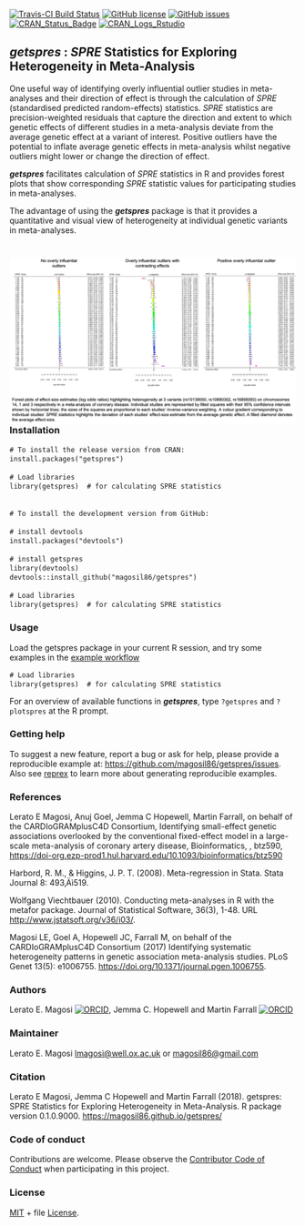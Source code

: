 
[![Travis-CI Build Status](https://travis-ci.org/magosil86/getspres.svg?branch=master)](https://travis-ci.org/magosil86/getspres)
[![GitHub license](https://img.shields.io/badge/license-MIT-blue.svg)](https://raw.githubusercontent.com/magosil86/getspres/master/LICENSE)
[![GitHub issues](https://img.shields.io/github/issues/magosil86/getspres.svg)](https://github.com/magosil86/getspres/issues)
[![CRAN_Status_Badge](http://www.r-pkg.org/badges/version/getspres)](https://cran.r-project.org/package=getspres)
[![CRAN_Logs_Rstudio](https://cranlogs.r-pkg.org/badges/grand-total/getspres)](http://cran.rstudio.com/web/packages/getspres/index.html) 
<!-- []() <img src="https://user-images.githubusercontent.com/8364031/46570331-0c8f0180-c952-11e8-923d-536448190113.gif" align="right" /> -->


## _getspres_ : _SPRE_ Statistics for Exploring Heterogeneity in Meta-Analysis


One useful way of identifying overly influential outlier studies in meta-analyses and 
their direction of effect is through the calculation of _SPRE_ (standardised predicted random-effects) 
statistics. _SPRE_ statistics are precision-weighted residuals that capture the direction
and extent to which genetic effects of different studies in a meta-analysis deviate from
the average genetic effect at a variant of interest. Positive outliers have the potential 
to inflate average genetic effects in meta-analysis whilst negative outliers 
might lower or change the direction of effect.


**_getspres_** facilitates calculation of _SPRE_ statistics in R and provides forest plots 
that show corresponding _SPRE_ statistic values for participating studies in meta-analyses. 

The advantage of using the **_getspres_** package is that it provides a quantitative and 
visual view of heterogeneity at individual genetic variants in meta-analyses.

# []() <img src="image-spres-forestplots.png" align="right" />

---

### Installation

```{r}
# To install the release version from CRAN:
install.packages("getspres")

# Load libraries
library(getspres)  # for calculating SPRE statistics


# To install the development version from GitHub:

# install devtools
install.packages("devtools")

# install getspres
library(devtools)
devtools::install_github("magosil86/getspres")

# Load libraries
library(getspres)  # for calculating SPRE statistics
```

### Usage

Load the getspres package in your current R session, and try some examples in the [example workflow](https://github.com/magosil86/getspres/blob/master/vignettes/getspres-tutorial.html)

```{r}
# Load libraries
library(getspres)  # for calculating SPRE statistics
```
For an overview of available functions in **_getspres_**, type `?getspres` and `?plotspres` at the R prompt.



### Getting help

To suggest a new feature, report a bug or ask for help, please provide a reproducible example 
at: https://github.com/magosil86/getspres/issues. Also see [reprex](https://reprex.tidyverse.org/) 
to learn more about generating reproducible examples.


### References

Lerato E Magosi, Anuj Goel, Jemma C Hopewell, Martin Farrall, on behalf of the CARDIoGRAMplusC4D 
Consortium, Identifying small-effect genetic associations overlooked by the conventional 
fixed-effect model in a large-scale meta-analysis of coronary artery disease, Bioinformatics, , btz590, 
https://doi-org.ezp-prod1.hul.harvard.edu/10.1093/bioinformatics/btz590

Harbord, R. M., & Higgins, J. P. T. (2008). Meta-regression in Stata. Stata Journal 8: 493‚Äì519.

Wolfgang Viechtbauer (2010). Conducting meta-analyses in R with the
metafor package. Journal of Statistical Software, 36(3), 1-48. URL
http://www.jstatsoft.org/v36/i03/.

Magosi LE, Goel A, Hopewell JC, Farrall M, on behalf of the CARDIoGRAMplusC4D Consortium (2017) 
Identifying systematic heterogeneity patterns in genetic association meta-analysis studies. 
PLoS Genet 13(5): e1006755. https://doi.org/10.1371/journal.pgen.1006755.


### Authors

<a >Lerato E. Magosi</a> <small class="roles"> </small> <a  href="http://orcid.org/0000-0002-3388-9892" target="orcid.widget"><img src="https://members.orcid.org/sites/default/files/vector_iD_icon.svg" class="orcid" alt="ORCID" height="16"></a>, <a >Jemma C. Hopewell</a> <small class="roles"> </small> and 
<a >Martin Farrall</a> <small class="roles"> </small> <a href="http://orcid.org/0000-0003-4564-2165" target="orcid.widget"><img src="https://members.orcid.org/sites/default/files/vector_iD_icon.svg" class="orcid" alt="ORCID" height="16"></a>


### Maintainer

Lerato E. Magosi lmagosi@well.ox.ac.uk or magosil86@gmail.com

### Citation

Lerato E Magosi, Jemma C Hopewell and Martin Farrall (2018). getspres:
SPRE Statistics for Exploring Heterogeneity in Meta-Analysis. R
package version 0.1.0.9000. https://magosil86.github.io/getspres/
  
### Code of conduct

Contributions are welcome. Please observe the [Contributor Code of Conduct](https://github.com/magosil86/getspres/blob/master/CONDUCT.md) when participating in this project.

### License

[MIT](https://opensource.org/licenses/mit-license.php) + file [License](https://github.com/magosil86/getspres/blob/master/LICENSE).

